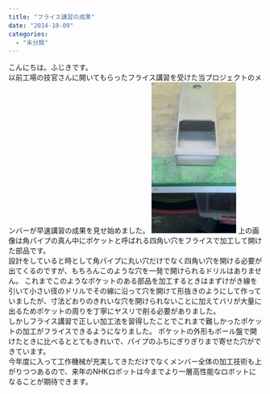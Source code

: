 ```yaml
---
title: "フライス講習の成果"
date: "2014-10-09"
categories: 
  - "未分類"
---
```


こんにちは。ふじきです。  
以前工場の技官さんに開いてもらったフライス講習を受けた当プロジェクトのメンバーが早速講習の成果を見せ始めました。 [![ポケット加工](images/29abb4dfff892051f98bfb2787d8781d-168x300.jpg)](http://www.fortefibre.net/blog/wp-content/uploads/2014/10/29abb4dfff892051f98bfb2787d8781d.jpg) 上の画像は角パイプの真ん中にポケットと呼ばれる四角い穴をフライスで加工して開けた部品です。  
設計をしていると時として角パイプに丸い穴だけでなく四角い穴を開ける必要が出てくるのですが、もちろんこのような穴を一発で開けられるドリルはありません。 これまでこのようなポケットのある部品を加工するときはまずけがき線を引いて小さい径のドリルでその線に沿って穴を開けて形抜きのようにして作っていましたが、寸法どおりのきれいな穴を開けられないことに加えてバリが大量に出るためポケットの周りを丁寧にヤスリで削る必要がありました。  
しかしフライス講習で正しい加工法を習得したことでこれまで難しかったポケットの加工がフライスできるようになりました。 ポケットの外形もボール盤で開けたときに比べるととてもきれいで、パイプのふちにぎりぎりまで寄せた穴ができています。  
今年度に入って工作機械が充実してきただけでなくメンバー全体の加工技術も上がりつつあるので、来年のNHKロボットは今までより一層高性能なロボットになることが期待できます。
